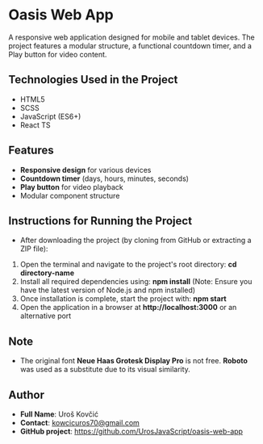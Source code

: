 # Oasis Web App

A responsive web application designed for mobile and tablet devices. The project features a modular structure, a functional countdown timer, and a Play button for video content.

## Technologies Used in the Project

- HTML5
- SCSS
- JavaScript (ES6+)
- React TS

## Features

- **Responsive design** for various devices
- **Countdown timer** (days, hours, minutes, seconds)
- **Play button** for video playback
- Modular component structure

## Instructions for Running the Project

- After downloading the project (by cloning from GitHub or extracting a ZIP file):

1. Open the terminal and navigate to the project's root directory: **cd directory-name**
2. Install all required dependencies using: **npm install** (Note: Ensure you have the latest version of Node.js and npm installed)
3. Once installation is complete, start the project with: **npm start**
4. Open the application in a browser at **http://localhost:3000** or an alternative port

## Note

- The original font **Neue Haas Grotesk Display Pro** is not free. **Roboto** was used as a substitute due to its visual similarity.

## Author

- **Full Name**: Uroš Kovčić
- **Contact**: kowcicuros70@gmail.com
- **GitHub project**: https://github.com/UrosJavaScript/oasis-web-app
